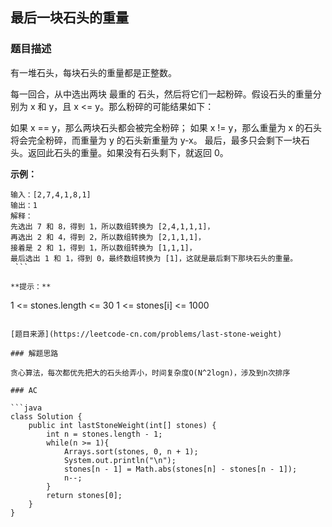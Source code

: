 ## 最后一块石头的重量

### 题目描述

有一堆石头，每块石头的重量都是正整数。

每一回合，从中选出两块 最重的 石头，然后将它们一起粉碎。假设石头的重量分别为 x 和 y，且 x <= y。那么粉碎的可能结果如下：

如果 x == y，那么两块石头都会被完全粉碎；
如果 x != y，那么重量为 x 的石头将会完全粉碎，而重量为 y 的石头新重量为 y-x。
最后，最多只会剩下一块石头。返回此石头的重量。如果没有石头剩下，就返回 0。

**示例：**

```
输入：[2,7,4,1,8,1]
输出：1
解释：
先选出 7 和 8，得到 1，所以数组转换为 [2,4,1,1,1]，
再选出 2 和 4，得到 2，所以数组转换为 [2,1,1,1]，
接着是 2 和 1，得到 1，所以数组转换为 [1,1,1]，
最后选出 1 和 1，得到 0，最终数组转换为 [1]，这就是最后剩下那块石头的重量。
 ```

**提示：**

```
1 <= stones.length <= 30
1 <= stones[i] <= 1000
```

[题目来源](https://leetcode-cn.com/problems/last-stone-weight)

### 解题思路

贪心算法，每次都优先把大的石头给弄小，时间复杂度O(N^2logn)，涉及到n次排序

### AC

```java
class Solution {
    public int lastStoneWeight(int[] stones) {
        int n = stones.length - 1;
        while(n >= 1){
            Arrays.sort(stones, 0, n + 1);
            System.out.println("\n");
            stones[n - 1] = Math.abs(stones[n] - stones[n - 1]);
            n--;
        }
        return stones[0];
    }
}
```
